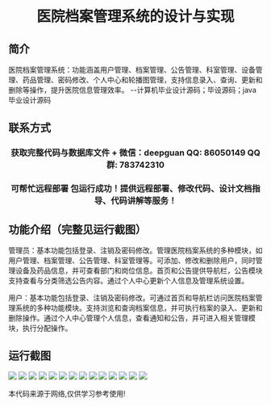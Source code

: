 <p><h1 align="center">医院档案管理系统的设计与实现</h1></p>

## 简介
医院档案管理系统：功能涵盖用户管理、档案管理、公告管理、科室管理、设备管理、药品管理、密码修改、个人中心和轮播图管理，支持信息录入、查询、更新和删除等操作，提升医院信息管理效率。    --计算机毕业设计源码；毕设源码；java毕业设计源码


## 联系方式
<p><h3 align="center">获取完整代码与数据库文件 + 微信：deepguan QQ: 86050149 QQ群: 783742310</h3></p>
<p><h3 align="center">可帮忙远程部署 包运行成功！提供远程部署、修改代码、设计文档指导、代码讲解等服务！</h3></p>

## 功能介绍（完整见运行截图）
管理员：基本功能包括登录、注销及密码修改。管理医院档案系统的多种模块，如用户管理、档案管理、公告管理、科室管理等。可添加、修改和删除用户，同时管理设备及药品信息，并可查看部门和岗位信息。首页和公告提供导航栏，公告模块支持查看与分类筛选公告内容。通过个人中心更新个人信息及管理系统设置。

用户：基本功能包括登录、注销及密码修改。可通过首页和导航栏访问医院档案管理系统的多种功能模块。支持浏览和查询档案信息，并可执行档案的录入、更新和删除操作。通过个人中心管理个人信息，查看通知和公告，并可进入相关管理模块，执行分配操作。


## 运行截图
![](img/001.jpg)
![](img/002.jpg)
![](img/003.jpg)
![](img/004.jpg)
![](img/005.jpg)
![](img/006.jpg)
![](img/007.jpg)
![](img/008.jpg)
![](img/009.jpg)
![](img/010.jpg)
![](img/011.jpg)
![](img/012.jpg)
![](img/013.jpg)
![](img/014.jpg)

<p>本代码来源于网络,仅供学习参考使用!</p>
